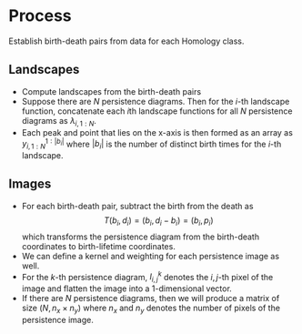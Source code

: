 # Process
Establish birth-death pairs from data for each Homology class. 

## Landscapes
- Compute landscapes from the birth-death pairs
- Suppose there are $N$ persistence diagrams. Then for the $i$-th landscape function, concatenate each $i$th landscape functions for all $N$ persistence diagrams as $\lambda_{i, 1:N}$.
- Each peak and point that lies on the x-axis is then formed as an array as $y_{i, 1:N}^{1:|b_i|}$ where $|b_i|$ is the number of distinct birth times for the $i$-th landscape.

## Images
- For each birth-death pair, subtract the birth from the death as $$ T(b_i, d_i) = (b_i, d_i-b_i) = (b_i, p_i)$$ which transforms the persistence diagram from the birth-death coordinates to birth-lifetime coordinates. 
- We can define a kernel and weighting for each persistence image as well.
- For the $k$-th persistence diagram, $I_{i,j}^k$ denotes the $i,j$-th pixel of the image and flatten the image into a 1-dimensional vector. 
- If there are $N$ persistence diagrams, then we will produce a matrix of size $(N, n_x\times n_y)$ where $n_x$ and $n_y$ denotes the number of pixels of the persistence image. 